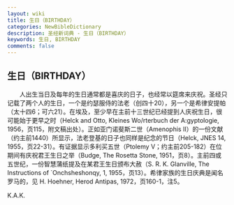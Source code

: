 ```yaml
---
layout: wiki
title: 生日（BIRTHDAY）
categories: NewBibleDictionary
description: 圣经新词典 - 生日（BIRTHDAY）
keywords: 生日, BIRTHDAY
comments: false
---
```


## 生日（BIRTHDAY）

　　人出生当日及每年的生日通常都是喜庆的日子，也经常以筵席来庆祝。圣经只记载了两个人的生日，一个是约瑟服侍的法老（创四十20），另一个是希律安提帕（太十四6；可六21）。在埃及，至少早在主前十三世纪已经提到人庆祝生日，很可能始于更早之时（Helck and Otto, Kleines Wo/rterbuch der A:gyptologie, 1956，页115，附文稿出处）。正如亚门诺斐斯二世（Amenophis II）的一份文献（约主前1440）所显示，法老登基的日子也同样是纪念的节日（Helck, JNES 14, 1955，页22-31）。有证据显示多利买五世（Ptolemy V；约主前205-182）在位期间有庆祝君王生日之举（Budge, The Rosetta Stone, 1951，页8）。主前四或五世纪，一份智慧蒲纸提及在某君王生日颁布大赦（S. R. K. Glanville, The Instructions of `Onchsheshonqy, 1, 1955，页13）。希律家族的生日庆典是闻名罗马的，见 H. Hoehner, Herod Antipas, 1972，页160-1，注5。

K.A.K.






